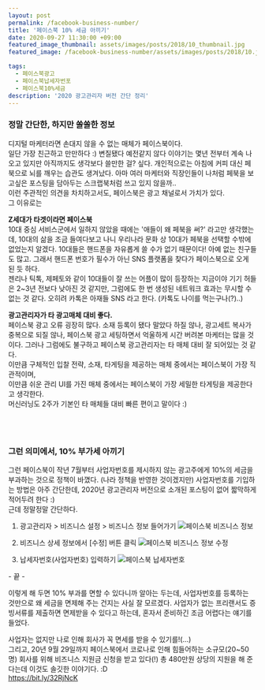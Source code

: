 ```yaml
---
layout: post
permalink: /facebook-business-number/
title: '페이스북 10% 세금 아끼기'
date: 2020-09-27 11:30:00 +09:00
featured_image_thumbnail: assets/images/posts/2018/10_thumbnail.jpg
featured_image: /facebook-business-number/assets/images/posts/2018/10.jpg

tags:
  - 페이스북광고
  - 페이스북납세자번포
  - 페이스북10%세금
description: '2020 광고관리자 버전 간단 정리'
---
```


### 정말 간단한, 하지만 쏠쏠한 정보

 디지털 마케터라면 손대지 않을 수 없는 매체가 페이스북이다.  
 일단 가장 친근하고 만만하다 :) 변질됐다 예전같지 않다 이야기는 몇년 전부터 계속 나오고 있지만 아직까지도 생각보다 쓸만한 걸? 싶다. 개인적으로는 아침에 커피 대신 페북으로 뇌를 깨우는 습관도 생겨났다. 아마 여러 마케터와 직장인들이 나처럼 페북을 보고싶은 포스팅을 담아두는 스크랩북처럼 쓰고 있지 않을까..  
 이런 주관적인 의견을 차치하고서도, 페이스북은 광고 채널로서 가치가 있다.  
 그 이유로는  

 **Z세대가 타겟이라면 페이스북**  
 10대 중심 서비스군에서 일하지 않았을 때에는 '애들이 왜 페북을 써?' 라고만 생각했는데, 10대의 삶을 조금 들여다보고 나니 우리나라 문화 상 10대가 페북을 선택할 수밖에 없었는지 알겠다. 10대들은 핸드폰을 자유롭게 쓸 수가 없기 때문이다! 아예 없는 친구들도 많고. 그래서 핸드폰 번호가 필수가 아닌 SNS 플랫폼을 찾다가 페이스북으로 오게 된 듯 하다.  
 젠리나 틱톡, 제페토와 같이 10대들이 잘 쓰는 어플이 많이 등장하는 지금이야 기기 허들은 2~3년 전보다 낮아진 것 같지만, 그럼에도 한 번 생성된 네트워크 효과는 무시할 수 없는 것 같다. 오히려 카톡은 아재들 SNS 라고 한다. (카톡도 나이를 먹는구나(?)..)  

 **광고관리자가 타 광고매체 대비 좋다.**   
 페이스북 광고 오류 굉장히 많다. 소재 등록이 됐다 말았다 하질 않나, 광고세트 복사가 중복으로 되질 않나, 페이스북 광고 세팅하면서 억울하게 시간 버려본 마케터는 많을 것이다. 그러나 그럼에도 불구하고 페이스북 광고관리자는 타 매체 대비 잘 되어있는 것 같다.  
 이만큼 구체적인 입찰 전략, 소재, 타게팅을 제공하는 매체 중에서는 페이스북이 가장 직관적이며,  
 이만큼 쉬운 관리 UI를 가진 매체 중에서는 페이스북이 가장 세밀한 타게팅을 제공한다고 생각한다.  
 머신러닝도 2주가 기본인 타 매체들 대비 빠른 편이고 말이다 :)  
 <br/>
 <br/>
 <br/>

### 그런 의미에서, 10% 부가세 아끼기  

 그런 페이스북이 작년 7월부터 사업자번호를 제시하지 않는 광고주에게 10%의 세금을 부과하는 것으로 정책이 바꼈다. (나라 정책을 반영한 것이겠지만) 사업자번호를 기입하는 방법은 아주 간단한데, 2020년 광고관리자 버전으로 소개된 포스팅이 없어 짧막하게 적어두려 한다 :)  
 근데 정말정말 간단하다.  

 1. 광고관리자 > 비즈니스 설정 > 비즈니스 정보 들어가기
![페이스북 비즈니스 정보](/img/posts/facebook-business-number/fb-business1.jpg)

 2. 비즈니스 상세 정보에서 [수정] 버튼 클릭
![페이스북 비즈니스 정보 수정](/img/posts/facebook-business-number/fb-business2.jpg)

 3. 납세자번호(사업자번호) 입력하기
 ![페이스북 납세자번호](/img/posts/facebook-business-number/fb-business3.jpg)

 \- 끝 -

 이렇게 해 두면 10% 부과를 면할 수 있다니까 알아는 두는데, 사업자번호를 등록하는 것만으로 왜 세금을 면제해 주는 건지는 사실 잘 모르겠다. 사업자가 없는 프리랜서도 증빙서류를 제출하면 면제받을 수 있다고 하는데, 혼자서 준비하긴 조금 어렵다는 얘기를 들었다.  

 사업자는 없지만 나로 인해 회사가 꼭 면세를 받을 수 있기를!(...)  
 그리고, 20년 9월 29일까지 페이스북에서 코로나로 인해 힘들어하는 소규모(20~50명) 회사를 위해 비즈니스 지원금 신청을 받고 있다(!) 총 480만원 상당의 지원을 해 준다는데 이것도 솔깃한 이야기다. :D  
 https://bit.ly/32RjNcK  
